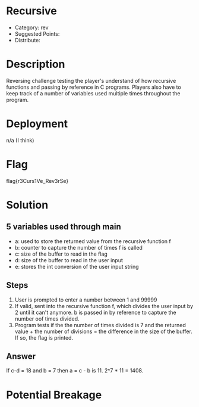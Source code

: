 # Recursive
- Category: rev 
- Suggested Points: 
- Distribute:

# Description
Reversing challenge testing the player's understand of how recursive functions and passing by reference in C programs. Players also have to keep track of a number of variables used multiple times throughout the program.

# Deployment
n/a (I think)

# Flag
flag{r3Curs1Ve_Rev3rSe}

# Solution

## 5 variables used through main
- a: used to store the returned value from the recursive function f
- b: counter to capture the number of times f is called
- c: size of the buffer to read in the flag
- d: size of the buffer to read in the user input
- e: stores the int conversion of the user input string

## Steps
1. User is prompted to enter a number between 1 and 99999
2. If valid, sent into the recursive function f, which divides the user input by 2 until it can't anymore. b is passed in by reference to capture the number oof times divided.
3. Program tests if the the number of times divided is 7 and the returned value + the number of divisions = the difference in the size of the buffer. If so, the flag is printed.

## Answer
If c-d = 18 and b = 7 then a = c - b is 11. 2^7 * 11 = 1408.

# Potential Breakage
